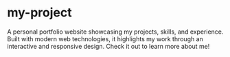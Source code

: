 # my-project
A personal portfolio website showcasing my projects, skills, and experience. Built with modern web technologies, it highlights my work through an interactive and responsive design. Check it out to learn more about me!
